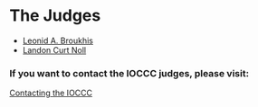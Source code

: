 # The Judges

* [Leonid A. Broukhis](http://www.mailcom.com/main.shtml)
* [Landon Curt Noll](http://www.isthe.com/chongo/)

### If you want to contact the IOCCC judges, please visit:

[Contacting the IOCCC](contact.html)


<!--

    Copyright © 1984-2024 by Landon Curt Noll. All Rights Reserved.

    You are free to share and adapt this file under the terms of this license:

	Creative Commons Attribution-ShareAlike 4.0 International (CC BY-SA 4.0)

    For more information, see:

	https://creativecommons.org/licenses/by-sa/4.0/

-->
